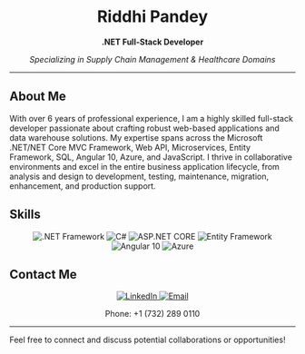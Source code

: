 <!-- Header -->
<h1 align="center">Riddhi Pandey</h1>

<!-- Introduction -->
<p align="center">
  <strong> .NET Full-Stack Developer</strong>
</p>
<p align="center">
  <em>Specializing in Supply Chain Management & Healthcare Domains</em>
</p>

---

## About Me

With over 6 years of professional experience, I am a highly skilled full-stack developer passionate about crafting robust web-based applications and data warehouse solutions. My expertise spans across the Microsoft .NET/NET Core MVC Framework, Web API, Microservices, Entity Framework, SQL, Angular 10, Azure, and JavaScript. I thrive in collaborative environments and excel in the entire business application lifecycle, from analysis and design to development, testing, maintenance, migration, enhancement, and production support.

## Skills

<p align="center">
  <img src="https://img.shields.io/badge/.NET-Framework-blue" alt=".NET Framework">
  <img src="https://img.shields.io/badge/C%23-Expert-brightgreen" alt="C#">
  <img src="https://img.shields.io/badge/ASP.NET-CORE-orange" alt="ASP.NET CORE">
  <img src="https://img.shields.io/badge/Entity%20Framework-purple" alt="Entity Framework">
  <img src="https://img.shields.io/badge/Angular-10-red" alt="Angular 10">
  <img src="https://img.shields.io/badge/Azure-Cloud-blueviolet" alt="Azure">
</p>

## Contact Me

<p align="center">
  <a href="https://www.linkedin.com/in/riddhi-pandey" target="_blank">
    <img src="https://img.shields.io/badge/LinkedIn-Connect-blue" alt="LinkedIn">
  </a>
  <a href="mailto:pandeyriddhi.rp@email.com">
    <img src="https://img.shields.io/badge/Email-Contact-red" alt="Email">
  </a>
</p>

<p align="center">
  Phone: +1 (732) 289 0110
</p>

---

Feel free to connect and discuss potential collaborations or opportunities!
